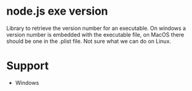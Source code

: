 # node.js exe version

Library to retrieve the version number for an executable.
On windows a version number is embedded with the executable file, on MacOS there should be one in the .plist file. Not sure what we can do on Linux.

# Support

* Windows

